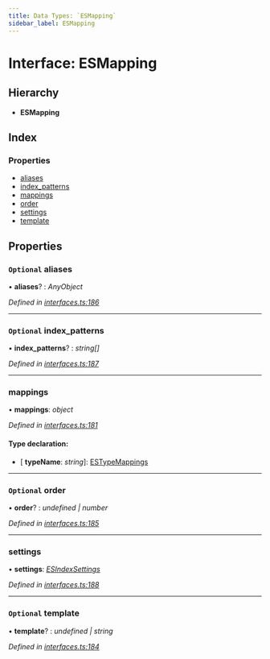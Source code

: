 ```yaml
---
title: Data Types: `ESMapping`
sidebar_label: ESMapping
---
```


# Interface: ESMapping

## Hierarchy

* **ESMapping**

## Index

### Properties

* [aliases](esmapping.md#optional-aliases)
* [index_patterns](esmapping.md#optional-index_patterns)
* [mappings](esmapping.md#mappings)
* [order](esmapping.md#optional-order)
* [settings](esmapping.md#settings)
* [template](esmapping.md#optional-template)

## Properties

### `Optional` aliases

• **aliases**? : *AnyObject*

*Defined in [interfaces.ts:186](https://github.com/terascope/teraslice/blob/d2d877b60/packages/data-types/src/interfaces.ts#L186)*

___

### `Optional` index_patterns

• **index_patterns**? : *string[]*

*Defined in [interfaces.ts:187](https://github.com/terascope/teraslice/blob/d2d877b60/packages/data-types/src/interfaces.ts#L187)*

___

###  mappings

• **mappings**: *object*

*Defined in [interfaces.ts:181](https://github.com/terascope/teraslice/blob/d2d877b60/packages/data-types/src/interfaces.ts#L181)*

#### Type declaration:

* \[ **typeName**: *string*\]: [ESTypeMappings](estypemappings.md)

___

### `Optional` order

• **order**? : *undefined | number*

*Defined in [interfaces.ts:185](https://github.com/terascope/teraslice/blob/d2d877b60/packages/data-types/src/interfaces.ts#L185)*

___

###  settings

• **settings**: *[ESIndexSettings](esindexsettings.md)*

*Defined in [interfaces.ts:188](https://github.com/terascope/teraslice/blob/d2d877b60/packages/data-types/src/interfaces.ts#L188)*

___

### `Optional` template

• **template**? : *undefined | string*

*Defined in [interfaces.ts:184](https://github.com/terascope/teraslice/blob/d2d877b60/packages/data-types/src/interfaces.ts#L184)*

